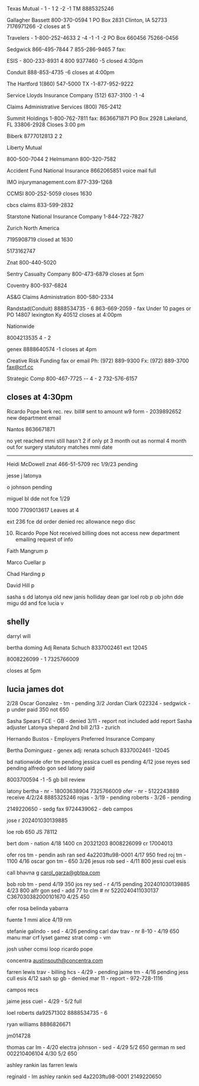 
Texas Mutual - 1 - 1  2 -2 -1
    TM 8885325246

Gallagher Bassett 800-370-0594 1
    PO Box 2831
    Clinton, IA 52733
    7176971266 -2
    closes at 5

Travelers - 1-800-252-4633 2 -4 -1 -1 -2
PO Box 660456
75266-0456

Sedgwick
    866-495-7844 7
    855-286-9465 7
fax:


ESIS - 800-233-8931 4
800 9377460 -5
closed 4:30pm

Conduit
888-853-4735 -6
closes at 4:00pm

The Hartford 1(860) 547-5000
    TX -1-877-952-9222

Service Lloyds Insurance Company
(512) 637-3100 -1 -4

Claims Administrative Services
(800) 765-2412

Summit Holdings
1-800-762-7811
fax: 8636671871
PO Box 2928
Lakeland, FL 33806-2928
Closes 3:00 pm

Biberk
8777012813 2 2
<!-- 2039892652 -->

Liberty Mutual
<!-- 800-290-8711 2 1 5 -->
800-500-7044 2
Helmsmann
800-320-7582

Accident Fund National Insurance
8662065851 voice mail full

IMO injurymanagement.com
877-339-1268

CCMSI
800-252-5059
closes 1630

cbcs claims
833-599-2832

Starstone National Insurance Company
1-844-722-7827

Zurich North America
<!-- (713) 787-7800 -->
7195908719
closed at 1630

5173162747

Znat
800-440-5020

Sentry Casualty Company
800-473-6879
closes at 5pm

Coventry
800-937-6824

AS&G Claims Administration
800-580-2334

Randstad(Conduit)
8888534735 - 6
863-669-2059 - fax
Under 10 pages
or
PO 14807 lexington Ky 40512
closes at 4:00pm

Nationwide
<!-- 1-888-490-1549 -->
8004213535 4 - 2

genex
8888640574 -1
closes at 4pm

Creative Risk Funding
fax or email
Ph: (972) 889-9300
Fx: (972) 889-3700
fax@crf.cc

Strategic Comp
800-467-7725 -- 4 - 2
732-576-6157

closes at 4:30pm
----------------------------------------------------------------

Ricardo Pope
berk
rec.
rev.
bill#
sent to
amount
w9 form - 2039892652
new department email



Nantos
8636671871


no yet reached mmi
still hasn't
2 if  only pt
3 month out as normal
4 month out for surgery
statutory matches mmi date




-------------------------------------------


Heidi McDowell
znat
466-51-5709
rec 1/9/23
pending

jesse j
latonya

o johnson
pending


miguel bl
dde not fce
1/29

1000
7709013617
Leaves at 4

ext 236
fce dd order
denied
rec allowance nego disc



<!-- 6. Loel Roberts
    pending
    Conduit

    8888534735 - 6

    8554965410 - fax

    863-669-2059 - fax
    Under 10
    PO 14807 lexington Ky 40512
    conduit
    randstad -->

10. Ricardo Pope
    Not received
    billing does not access
    new department
    emailing request of info


Faith Mangrum p

Marco Cuellar p

Chad Harding p

David Hill p

sasha s dd
latonya old new
janis holliday
dean gar
loel rob p
ob john dde
migu dd and fce
lucia v

shelly
----------------------------------------------------
darryl will

bertha doming
Adj Renata Schuch 8337002461 ext 12045

8008226099 - 1
7325766009

closes at 5pm

lucia
james dot
--------------------------------------------------------
<!-- 2/2 Todd Metivier - zuric - 950 on 2/19 -->
<!-- 2/5 O'bovia Johnson - nc -->
<!-- 2/5 Miguel Bledsoe - sedg no preauthorization found -->
<!-- 2/15 Marco Cuellar - lm - 650 -->
<!-- 2/15 Loel Roberts - condui - 650 waiting on check -->
<!-- 2/15 Faith Mangrum - tm - p -->
<!-- 2/15 Ricardo Pope - biberk - not received -->
<!-- 2/16 David Hill - trav - 850 on 2/23 -->
<!-- 2/16 Chad Harding - gb 650 3/1 -->
<!-- 2/22 Janis Holliday - trave - 650 on 3/1 -->
<!-- 2/22 Isabel Perales - sedg - 1150  -->
<!-- 2/24 Sasha Spears - gb 1150 on 3/6 -->
2/28 Oscar Gonzalez - tm - pending
3/2 Jordan Clark 022324 - sedgwick - p under paid 350 not 650
<!-- 3/4 Joe Martinez - trav - p -->
<!-- 3/5 Maria Campos - GB - p -->
<!-- 3/6 Lauralyn Alexander - Tristar - 650 on 3/22 -->
<!-- 3/7 Florence Arnold - CRF -->


Sasha Spears FCE - GB - denied 3/11 - report not included add report
Sasha adjuster
Latonya shepard 2nd bill 2/13 - zurich

Hernando Bustos - Employers Preferred Insurance Company
<!-- Bobby Roberts - TM - 3/25 - NR -->
<!-- Anthony Dominguez - LM - pending -->
<!-- Federico Rojas - TM - 3/19 - pending -->
<!-- Manuel Marez - CRF - message left -->
<!-- Tyler Grey - GB - R 3/27  - pending  -->

Bertha Dominguez - genex
adj: renata schuch
8337002461 -12045

bd nationwide
ofer tm pending
jessica cuell es pending 4/12
jose reyes sed pending
alfredo gon sed
latony paid

8003700594 -1 -5 gb bill review


latony
bertha - nr - 18003638904
7325766009
ofer - nr - 5122243889
receive 4/2/24
8885325246
rojas - 3/19 - pending
roberts - 3/26 - pending

2149220650 - sedg fax
9724439062 - deb campos

jose r
202401030139885





loe rob 650 JS 78112

bert dom - nation 4/18 1400
cn 20321203
8008226099
cr 17004013

ofer ros tm - pendin
ash ran sed 4a2203ftu98-0001 4/17 950
fred roj tm - 1100 4/16
oscar gon tm - 650 3/26
jesus rob sed - 4/11 800
jessi cuel esis

call bhavna g
carol_garza@gbtpa.com



bob rob tm - pend 4/19 350
jos rey sed - r 4/15 pending 202401030139885 4/23 800
alfr gon sed - add 77 to clm # nr 5220240411030137 C367030382000101670 4/25 450



ofer rosa
belinda yabarra


fuente 1 mmi
alice 4/19 nm


stefanie galindo - sed - 4/26 pending
carl dav trav - nr 8-10 - 4/19 650
manu mar crf
lyset gamez strat comp - vm

josh usher ccmsi loop
ricardo pope


concentra
austinsouth@concentra.com

farren lewis trav - billing hcs - 4/29 - pending
jaime tm - 4/16 pending
jess cull esis 4/12
sash sp gb - denied mar 11 - report - 972-728-1116

campos recs

jaime
jess cuel - 4/29 - 5/2 full

loel roberts
da92571302
8888534735 - 6

ryan williams
8886826671

jm014728

thomas car lm - 4/20
electra johnson - sed - 4/29 5/2 650
german m sed 002210406104 4/30 5/2 650


ashley rankin
las
farren lewis


reginald - lm
ashley rankin sed 4a2203ftu98-0001
2149220650

